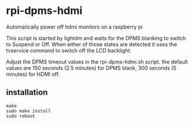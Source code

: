rpi-dpms-hdmi
=============

Automatically power off hdmi monitors on a raspberry pi

This script is started by lightdm and waits for the DPMS blanking to switch to Suspend or Off. When either of those states are detected it uses the tvservice command to switch off the LCD backlight.

Adjust the DPMS timeout values in the rpi-dpms-hdmi.sh script. the default values are 150 seconds (2.5 minutes) for DPMS blank, 300 seconds (5 minutes) for HDMI off.


installation
--

```
make
sudo make install
sudo reboot
```
